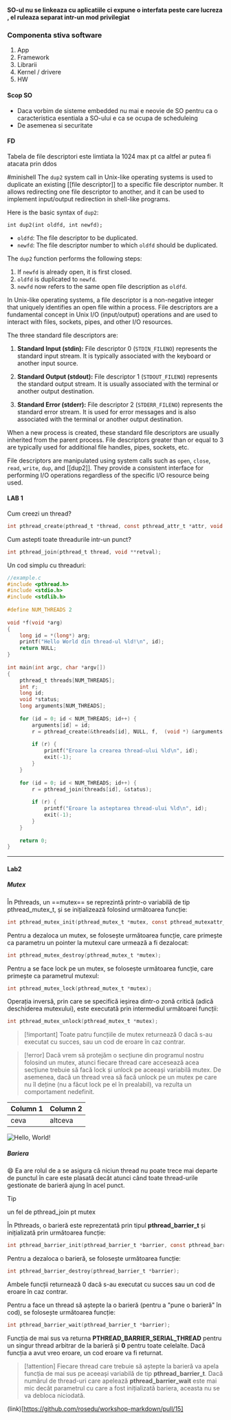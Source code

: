 **SO-ul nu se linkeaza cu aplicatiile ci expune o interfata peste care lucreza , el ruleaza separat intr-un mod privilegiat**

### Componenta stiva software

1. App
2. Framework
3. Librarii
4. Kernel / drivere
5. HW



#### Scop SO
- Daca vorbim de sisteme embedded nu mai e neovie de SO pentru ca o caracteristica esentiala a SO-ului e ca se ocupa de scheduleing
- De asemenea si securitate

#### FD

Tabela de file descriptori este limtiata la 1024 max pt ca altfel ar putea fi atacata prin ddos

#minishell
The `dup2` system call in Unix-like operating systems is used to duplicate an existing [[file descriptor]] to a specific file descriptor number. It allows redirecting one file descriptor to another, and it can be used to implement input/output redirection in shell-like programs.

Here is the basic syntax of `dup2`:

```
int dup2(int oldfd, int newfd);
```
- `oldfd`: The file descriptor to be duplicated.
- `newfd`: The file descriptor number to which `oldfd` should be duplicated.

The `dup2` function performs the following steps:

1. If `newfd` is already open, it is first closed.
2. `oldfd` is duplicated to `newfd`.
3. `newfd` now refers to the same open file description as `oldfd`.


In Unix-like operating systems, a file descriptor is a non-negative integer that uniquely identifies an open file within a process. File descriptors are a fundamental concept in Unix I/O (input/output) operations and are used to interact with files, sockets, pipes, and other I/O resources.

The three standard file descriptors are:

1. **Standard Input (stdin):** File descriptor 0 (`STDIN_FILENO`) represents the standard input stream. It is typically associated with the keyboard or another input source.
    
2. **Standard Output (stdout):** File descriptor 1 (`STDOUT_FILENO`) represents the standard output stream. It is usually associated with the terminal or another output destination.
    
3. **Standard Error (stderr):** File descriptor 2 (`STDERR_FILENO`) represents the standard error stream. It is used for error messages and is also associated with the terminal or another output destination.
    

When a new process is created, these standard file descriptors are usually inherited from the parent process. File descriptors greater than or equal to 3 are typically used for additional file handles, pipes, sockets, etc.

File descriptors are manipulated using system calls such as `open`, `close`, `read`, `write`, `dup`, and [[dup2]]. They provide a consistent interface for performing I/O operations regardless of the specific I/O resource being used.


#### LAB 1
Cum creezi un thread?
```c
int pthread_create(pthread_t *thread, const pthread_attr_t *attr, void *(*start_routine) (void *), void *arg);
```

Cum astepti toate threadurile intr-un punct?
```c
int pthread_join(pthread_t thread, void **retval);
```

 Un cod simplu cu threaduri:
```c
//example.c
#include <pthread.h>
#include <stdio.h>
#include <stdlib.h>
 
#define NUM_THREADS 2
 
void *f(void *arg)
{
    long id = *(long*) arg;
    printf("Hello World din thread-ul %ld!\n", id);
    return NULL;
}
 
int main(int argc, char *argv[])
{
    pthread_t threads[NUM_THREADS];
    int r;
    long id;
    void *status;
    long arguments[NUM_THREADS];
 
    for (id = 0; id < NUM_THREADS; id++) {
        arguments[id] = id;
        r = pthread_create(&threads[id], NULL, f,  (void *) &arguments[id]);
 
        if (r) {
            printf("Eroare la crearea thread-ului %ld\n", id);
            exit(-1);
        }
    }
 
    for (id = 0; id < NUM_THREADS; id++) {
        r = pthread_join(threads[id], &status);
 
        if (r) {
            printf("Eroare la asteptarea thread-ului %ld\n", id);
            exit(-1);
        }
    }
 
    return 0;
}
```

---

#### Lab2

##### Mutex

În Pthreads, un ==mutex== se reprezintă printr-o variabilă de tip pthread_mutex_t, și se inițializează folosind următoarea funcție:

```c
int pthread_mutex_init(pthread_mutex_t *mutex, const pthread_mutexattr_t *attr);
```

Pentru a dezaloca un mutex, se folosește următoarea funcție, care primește ca parametru un pointer la mutexul care urmează a fi dezalocat:

```c
int pthread_mutex_destroy(pthread_mutex_t *mutex);
```

Pentru a se face lock pe un mutex, se folosește următoarea funcție, care primește ca parametrul mutexul:

```c
int pthread_mutex_lock(pthread_mutex_t *mutex);
```

Operația inversă, prin care se specifică ieșirea dintr-o zonă critică (adică deschiderea mutexului), este executată prin intermediul următoarei funcții:

```c
int pthread_mutex_unlock(pthread_mutex_t *mutex);
```

 >[!important] Toate patru funcțiile de mutex returnează 0 dacă s-au executat cu succes, sau un cod de eroare în caz contrar.

>[!error] Dacă vrem să protejăm o secțiune din programul nostru folosind un mutex, atunci fiecare thread care accesează acea secțiune trebuie să facă lock și unlock pe aceeași variabilă mutex. De asemenea, dacă un thread vrea să facă unlock pe un mutex pe care nu îl deține (nu a făcut lock pe el în prealabil), va rezulta un comportament nedefinit.

| Column 1 | Column 2 |
|----------|----------|
| ceva     | altceva  |

![Hello, World!](path/to/helloworld.png)
##### Bariera
:smile:
Ea are rolul de a se asigura că niciun thread nu poate trece mai departe de punctul în care este plasată decât atunci când toate thread-urile gestionate de barieră ajung în acel punct.

>[!tip]
>un fel de pthread_join pt mutex

În Pthreads, o barieră este reprezentată prin tipul **pthread_barrier_t** și inițializată prin următoarea funcție:

```c
int pthread_barrier_init(pthread_barrier_t *barrier, const pthread_barrierattr_t *attr, unsigned count);
```

Pentru a dezaloca o barieră, se folosește următoarea funcție:

```c
int pthread_barrier_destroy(pthread_barrier_t *barrier);
```

Ambele funcții returnează 0 dacă s-au executat cu succes sau un cod de eroare în caz contrar.

Pentru a face un thread să aștepte la o barieră (pentru a "pune o barieră" în cod), se folosește următoarea funcție:

```c
int pthread_barrier_wait(pthread_barrier_t *barrier);
```

Funcția de mai sus va returna **PTHREAD_BARRIER_SERIAL_THREAD** pentru un singur thread arbitrar de la barieră și **0** pentru toate celelalte. Dacă funcția a avut vreo eroare, un cod eroare va fi returnat.

>[!attention] Fiecare thread care trebuie să aștepte la barieră va apela funcția de mai sus pe aceeași variabilă de tip **pthread_barrier_t**. Dacă numărul de thread-uri care apelează **pthread_barrier_wait** este mai mic decât parametrul cu care a fost inițializată bariera, aceasta nu se va debloca niciodată.

(link)[https://github.com/rosedu/workshop-markdown/pull/15]

